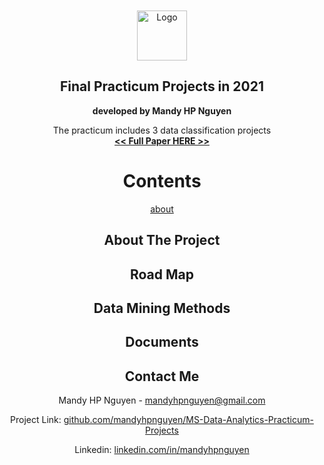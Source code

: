 <!-- PROJECT HEADER -->

<br />
<div align="center">



<br />
<div align="center">
  <a href="https://github.com/mandyhpnguyen/MS-Data-Analytics-Practicum-Projects">
    <img src="Python-Lens.png" alt="Logo" width="80" height="80">
  </a>
  <title>Master of Science in Data Analytics</title>
  <h2>Final Practicum Projects in 2021</h2>
  <p><strong>developed by Mandy HP Nguyen</strong></p>
  The practicum includes 3 data classification projects 
  <br />
  <a href="https://github.com/mandyhpnguyen/MS-Data-Analytics-Practicum-Projects/blob/main/Mandy-Nguyen_Practicum_Final-Document.pdf">
    <strong><< Full Paper HERE >></strong>
  </a>
</div>

# Contents

[about](#about-the-project)




<!-- ABOUT THE PROJECT -->

## About The Project

## Road Map

## Data Mining Methods

## Documents


<!-- CONTACT -->

## Contact Me

Mandy HP Nguyen - [mandyhpnguyen@gmail.com](mandyhpnguyen@gmail.com)

Project Link: [github.com/mandyhpnguyen/MS-Data-Analytics-Practicum-Projects](https://github.com/mandyhpnguyen/MS-Data-Analytics-Practicum-Projects)

Linkedin: [linkedin.com/in/mandyhpnguyen](https://www.linkedin.com/in/mandyhpnguyen)
